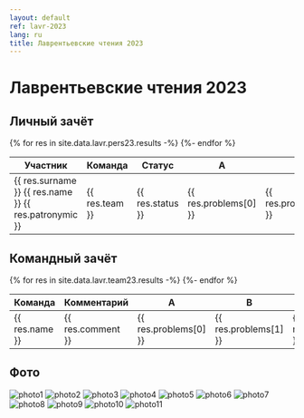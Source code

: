```yaml
---
layout: default
ref: lavr-2023
lang: ru
title: Лаврентьевские чтения 2023
---
```

# Лаврентьевские чтения 2023

## Личный зачёт

<table>
  <thead>
    <tr>
      <th>Участник</th>
      <th>Команда</th>
      <th>Статус</th>
      <th>A</th>
      <th>B</th>
      <th>C</th>
      <th>D</th>
      <th>E</th>
      <th>F</th>
      <th>Всего</th>
      <th>Место</th>
    </tr>
  </thead>
  <tbody>
    {% for res in site.data.lavr.pers23.results -%}
    <tr>
      <td>{{ res.surname }} {{ res.name }} {{ res.patronymic }}</td>
      <td>{{ res.team }}</td>
      <td>{{ res.status }}</td>
      <td class="right">{{ res.problems[0] }}</td>
      <td class="right">{{ res.problems[1] }}</td>
      <td class="right">{{ res.problems[2] }}</td>
      <td class="right">{{ res.problems[3] }}</td>
      <td class="right">{{ res.problems[4] }}</td>
      <td class="right">{{ res.problems[5] }}</td>
      <td class="center">{{ res.total }}</td>
      <td class="center">{{ res.place }}</td>
    </tr>
    {%- endfor %}
  </tbody>
</table>

## Командный зачёт

<table class="table table-bordered">
  <thead>
    <tr>
      <th>Команда</th>
      <th>Комментарий</th>
      <th>A</th>
      <th>B</th>
      <th>C</th>
      <th>D</th>
      <th>E</th>
      <th>F</th>
      <th>Всего</th>
      <th>Место</th>
    </tr>
  </thead>
  <tbody>
    {% for res in site.data.lavr.team23.results -%}
    <tr>
      <td>{{ res.name }}</td>
      <td>{{ res.comment }}</td>
      <td class="right">{{ res.problems[0] }}</td>
      <td class="right">{{ res.problems[1] }}</td>
      <td class="right">{{ res.problems[2] }}</td>
      <td class="right">{{ res.problems[3] }}</td>
      <td class="right">{{ res.problems[4] }}</td>
      <td class="right">{{ res.problems[5] }}</td>
      <td class="center">{{ res.total }}</td>
      <td class="center">{{ res.place }}</td>
    </tr>
    {%- endfor %}
  </tbody>
</table>

## Фото

![photo1](https://lh3.googleusercontent.com/pw/AJFCJaUgdeANaefnK7pq0HJYHATgvb-0aYG9I5x6gVbSL6ZmEAZ5pG_Y9j6QLOjujRVqZW71jP1EzYfjEc5n10CsaCap6Y6-vFHpU-6L86o8UUJ4rWKLPlQ8Z-FrqTBhkA226aqhqd_M6Lth--uUXA5G7LE=s960)
![photo2](https://lh3.googleusercontent.com/pw/AJFCJaXhEuvK2t1PlM8kYKomUuytxwoKKmItGzfvdk1TRRbfGGNYV4sFqKDNRLMHsgO9rurbiVqNJcFgQ2huJNPxN9WMqCbeGGsYLZTswNJx0wMBAXg5Nin_S7Ky6zdtQZpYZ8lTTEpwirHols5lDT_2xqo=s960)
![photo3](https://lh3.googleusercontent.com/pw/AJFCJaWaHI8W-bwmiDTQOiLkwZUYJMDwFZvq4ygAFO3OwReUu_rG7aYWzhZfec2N3VwZpLY0uGTo3UMBNTgpPAeWyy8PAEGzgRA-1KeBAtiH9hA6qRyK0D9dQxFPhjD69TfD8nu1Vh-JfkhEYEzseYTSN0o=s960)
![photo4](https://lh3.googleusercontent.com/pw/AJFCJaVMLfhvD1xYKUcI2WJHgC6WBMeeLX_7B7wA1GVSzjhPksDKiGJy0cFBNvGNaGKfaIMn7nsm-GbX0G7N262ItQlFMJU3JNrok-GhRlOOhu-iMny026T75QWpraDnHDs6lXWLMT_-gnp92-V7Y6-VvdM=s960)
![photo5](https://lh3.googleusercontent.com/pw/AJFCJaVPN4Y4mSkWNj83AtRu2erLS-GupAk25XBUSKgjz5TSid81Dp6iD6ksZCulbtTxqClE4RvdyNgVga6o2CZwAxD6vsYkQ3hKrPB7fji-W-8-riTH3P28NRXaltQNCniQekQTp1kb5W6WVCfnbHYX9vU=s960)
![photo6](https://lh3.googleusercontent.com/pw/AJFCJaXmNMFp7SsKKGniDnqZYdo_4Mb89rXBMhPaWamVIdcBtnZp8RXJ5dGeU_ZC4-Ow9yOJeX8Nf1uYYQ7TfMETz7MbMrNPAZTT3T7OrWCyRuFgxkZH0NjmRdZg1G_timwO-AR-0H9KqFnS219MWVXqebU=s960)
![photo7](https://lh3.googleusercontent.com/pw/AJFCJaWha3CxpZLAWSd1rb1kypxa0b3-RJHgWatLI64elTLjJZFPQ-hcF4b8J-skPtoMOUEFPq_0_fKkV6AajW_8f85nSOM_z56LCxJfvNRtLxIkVAxclTo7qVpAgcmqhZ3HfKbu3ved94GursgQNUerpgs=s960)
![photo8](https://lh3.googleusercontent.com/pw/AJFCJaX-49ijbAA68ErGiGRY7mcwl66qY4ttbVUR-3xlvlAsr8ypuK-J4e23KvgSiLONuv-9FHBnLGnXwJ4-g13hpPevcC-YmypTdg4OlEC6OBrIjYTXb5OAa5obIiESHceK8gpgzRMGYM0UahNBGr2HL3g=s960)
![photo9](https://lh3.googleusercontent.com/pw/AJFCJaWAs_9WGOfdu3Vx8Rs4JVh0dPI2G0KtAqJQUSDtqVkKliJsL8wLo9DK5LW4fwF_U_f9JuV_F72yji_V_sw4su6i1kay1G5v_iyzB6b4Hr7WRRvUwhAcdmY4vMma1conaivT5iQG9WWon6qkoINLu-U=s960)
![photo10](https://lh3.googleusercontent.com/pw/AJFCJaUuL57xFV7kf31CQatRrKhn4bN-5OjgySNmNgNw-8EEddd0iSuBj0d5ijQ0b7jhQgwQmw56B-C2_3vZ5MSQccgqaEpGXvIWioE4fXw3eTKAEQi6hxaJJKhsTDp5s-NuDquICaTprFJKqOV4FNttJF8=s960)
![photo11](https://lh3.googleusercontent.com/pw/AJFCJaWmCGXqO_1pIx2PNofu0f055rgjQ1BfTALjwFpyGBUULiz-oMpqpxngCSljS-eW-kMFxozIRPvWCMzg3aekFF-Te8o6_9ktEb9KOqLkSi3daQqtxinIL8nm9bbONHuZuJfzRVTj3HqiN8-_SucQ2ZE=s960)
